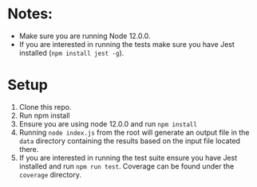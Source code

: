 # Notes:
- Make sure you are running Node 12.0.0.
- If you are interested in running the tests make sure you have Jest installed (`npm install jest -g`).

# Setup
1. Clone this repo.
2. Run npm install
3. Ensure you are using node 12.0.0 and run `npm install`
4. Running `node index.js` from the root will generate an output file in the `data` directory containing the results based on the input file located there.
5. If you are interested in running the test suite ensure you have Jest installed and run `npm run test`. Coverage can be found under the `coverage` directory.
